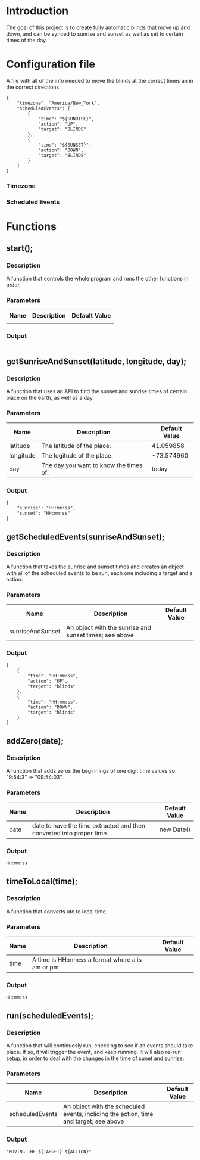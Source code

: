 # Introduction
The goal of this project is to create fully automatic blinds that move up and down, and can be synced to sunrise and sunset as well as set to certain times of the day.

# Configuration file
A file with all of the info needed to move the blinds at the correct times an in the correct directions.
```
{
    "timezone": "America/New_York",
    "scheduledEvents": [
        {
            "time": "${SUNRISE}",
            "action": "UP",
            "target": "BLINDS"
        },
        {
            "time": "${SUNSET}",
            "action": "DOWN",
            "target": "BLINDS" 
        }
    ]
}   
```
### Timezone
### Scheduled Events
# Functions
## start();
### Description
A function that controls the whole program and runs the other functions in order.
### Parameters
|Name|Description|Default Value|
|---|---|---|
| | | |

### Output
```
```

## getSunriseAndSunset(latitude, longitude, day);
### Description
A function that uses an API to find the sunset and sunrise times of certain place on the earth, as well as a day.
### Parameters
|Name|Description|Default Value|
|---|---|---|
|latitude|The latitude of the place.|41.059858|
|longitude|The logitude of the place.|-73.574960|
|day|The day you want to know the times of.|today|
### Output
```
{
    "sunrise": "HH:mm:ss",
    "sunset": "HH:mm:ss"
}
```

## getScheduledEvents(sunriseAndSunset);
### Description
A function that takes the sunrise and sunset times and creates an object with all of the scheduled events to be run, each one including a target and a action.
### Parameters
|Name|Description|Default Value|
|---|---|---|
|sunriseAndSunset|An object with the sunrise and sunset times; see above| |
### Output
```
[
    {
        "time": "HH:mm:ss",
        "action": "UP",
        "target": "blinds"
    },
    {
        "time": "HH:mm:ss",
        "action": "DOWN",
        "target": "blinds" 
    }
]
```

## addZero(date);
### Description
A function that adds zeros the beginnings of one digit time values so "9:54:3" => "09:54:03".
### Parameters
|Name|Description|Default Value|
|---|---|---|
|date|date to have the time extracted and then converted into proper time.|new Date()|
### Output
```
HH:mm:ss
```

## timeToLocal(time);
### Description
A function that converts utc to local time.
### Parameters
|Name|Description|Default Value|
|---|---|---|
|time|A time is HH:mm:ss a format where a is am or pm| |
### Output
```
HH:mm:ss
```

## run(scheduledEvents);
### Description
A function that will continuosly run, checking to see if an events should take place. If so, it will trigger the event, and keep running. It will also re-run setup, in order to deal with the changes in the time of sunet and sunrise. 
### Parameters
|Name|Description|Default Value|
|---|---|---|
|scheduledEvents|An object with the scheduled events, incliding the action, time and target; see above| |
### Output
```
"MOVING THE ${TARGET} ${ACTION}"
```

